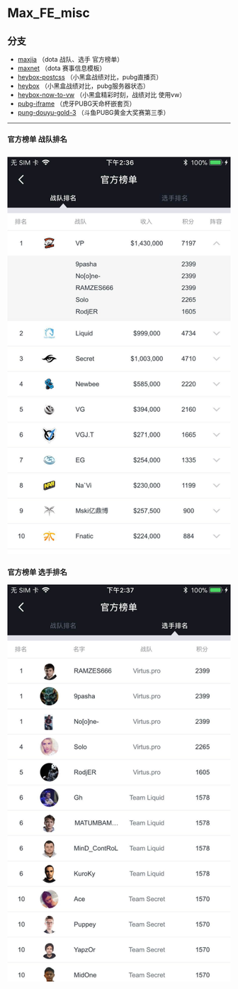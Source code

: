 # Max_FE_misc

## 分支

* [maxjia](https://github.com/HHHJiro/MAX_FE_misc/tree/maxjia) （dota 战队、选手 官方榜单）
* [maxnet](https://github.com/HHHJiro/MAX_FE_misc/tree/maxnet) （dota 赛事信息模板）
* [heybox-postcss](https://github.com/HHHJiro/MAX_FE_misc/tree/heybox-postcss) （小黑盒战绩对比，pubg直播页）
* [heybox](https://github.com/HHHJiro/MAX_FE_misc/tree/heybox) （小黑盒战绩对比，pubg服务器状态）
* [heybox-now-to-vw](https://github.com/HHHJiro/MAX_FE_misc/tree/heybox-now-to-vw) （小黑盒精彩时刻，战绩对比 使用vw）
* [pubg-iframe](https://github.com/HHHJiro/MAX_FE_misc/tree/pung-iframe) （虎牙PUBG天命杯嵌套页）
* [pung-douyu-gold-3](https://github.com/HHHJiro/MAX_FE_misc/tree/pung-douyu-gold-3) （斗鱼PUBG黄金大奖赛第三季）
----

### 官方榜单 战队排名
![战队排名](https://github.com/HHHJiro/MAX_FE_misc/blob/maxjia/src/asstes/preview/rank_team.jpeg)
----

### 官方榜单 选手排名
![选手排名](https://github.com/HHHJiro/MAX_FE_misc/blob/maxjia/src/asstes/preview/rank_player.jpeg)